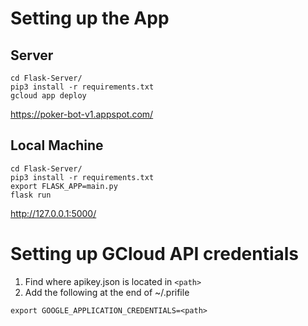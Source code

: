 # Setting up the App
## Server
```
cd Flask-Server/
pip3 install -r requirements.txt
gcloud app deploy
```
https://poker-bot-v1.appspot.com/

## Local Machine
```
cd Flask-Server/
pip3 install -r requirements.txt
export FLASK_APP=main.py
flask run
```
http://127.0.0.1:5000/

# Setting up GCloud API credentials
1. Find where apikey.json is located in `<path>`
2. Add the following at the end of ~/.prifile
```
export GOOGLE_APPLICATION_CREDENTIALS=<path>
```